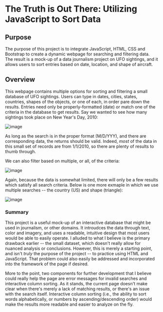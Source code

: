 # The Truth is Out There: Utilizing JavaScript to Sort Data

## Purpose
The purpose of this project is to integrate JavaScript, HTML, CSS and Bootstrap to create a dynamic webpage for searching and filtering data. The result is
a mock-up of a data journalism project on UFO sightings, and it allows users to sort entries based on date, location, and shape of aircraft.

## Overview
This webpage contains multiple options for sorting and filtering a small database of UFO sightings. Users can type in dates, cities, states, countries, shapes
of the objects, or one of each, in order pare down the results. Entries need only be properly-formatted (date) or match one of the criteria in the database to get results.
Say we wanted to see how many sightings took place on New Year's Day, 2010:

![image](https://user-images.githubusercontent.com/1015285/125172060-10908380-e17d-11eb-91e0-b2930d58e63e.png)

As long as the search is in the proper format (M/D/YYY), and there are corresponding data, the returns should be valid. Indeed, *most* of the data in this small set of records are from 1/1/2010, so there are plenty of results to thumb through.

We can also filter based on multiple, or all, of the criteria:

![image](https://user-images.githubusercontent.com/1015285/125172151-9a405100-e17d-11eb-9804-97502f9e4ec2.png)

Again, because the data is somewhat limited, there will only be a few results which satisfy all search criteria. Below is one more exmaple in which we use multiple 
searches -- the country (US) and shape (triangle):

![image](https://user-images.githubusercontent.com/1015285/125172530-e5f3fa00-e17f-11eb-980b-ff5041e079dc.png)


### Summary
This project is a useful mock-up of an interactive database that might be used in journalism, or other domains. It introudces the data through text, color and imagery, and uses a readable, intuitive design that most users would be able to easily operate. I alluded to what I believe is the primary drawback earlier -- the small dataset, which doesn't really allow for nuanced analysis or conclusions. However, this is merely a starting point, and isn't *truly* the purpose of the project -- to practice using HTML and JavaScript. That problem could also easily be addressed and incorporated into the framework of the page if desired.

More to the point, two components for further development that I believe could really help the page are error messages for invalid searches and interactive column sorting. As it stands, the current page doesn't make clear when there's merely a lack of matching results, or there's an issue with the search itself. Interactive column sorting (i.e., the ability to sort words alphabetically, or numbers by ascending/descending order) would make the results more readable and easier to analyze on the fly.


